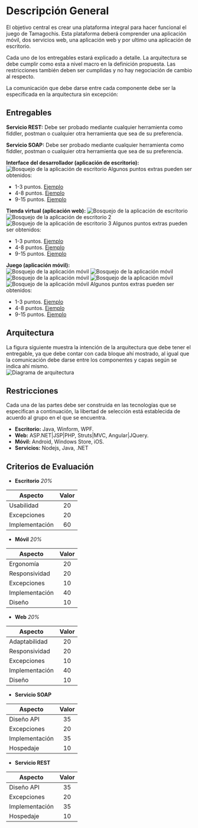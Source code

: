 # Descripción General

El objetivo central es crear una plataforma integral para hacer funcional el juego de Tamagochis. Esta plataforma deberá comprender una aplicación móvil, dos servicios web, una aplicación web y por ultimo una aplicación de escritorio.

Cada uno de los entregables estará explicado a detalle. La arquitectura se debe cumplir como esta a nivel macro en la definición propuesta. Las restricciones también deben ser cumplidas y no hay negociación de cambio al respecto.

La comunicación que debe darse entre cada componente debe ser la especificada en la arquitectura sin excepción: 

## Entregables

**Servicio REST:** Debe ser probado mediante cualquier herramienta como fiddler, postman o cualquier otra herramienta que sea de su preferencia.

**Servicio SOAP:** Debe ser probado mediante cualquier herramienta como fiddler, postman o cualquier otra herramienta que sea de su preferencia.

**Interface del desarrollador (aplicación de escritorio):** 
![Bosquejo de la aplicación de escritorio](http://xpesdcompany-001-site3.ctempurl.com/sites/cetys/clases/sd/tw01.png)
Algunos puntos extras pueden ser obtenidos:
* 1-3 puntos. [Ejemplo](http://xpesdcompany-001-site3.ctempurl.com/sites/cetys/clases/sd/tw_d01.png)
* 4-8 puntos. [Ejemplo](http://xpesdcompany-001-site3.ctempurl.com/sites/cetys/clases/sd/tw_d02.png)
* 9-15 puntos. [Ejemplo](http://xpesdcompany-001-site3.ctempurl.com/sites/cetys/clases/sd/tw_d03.gif)

**Tienda virtual (aplicación web):**
![Bosquejo de la aplicación de escritorio](http://xpesdcompany-001-site3.ctempurl.com/sites/cetys/clases/sd/ts01.png)
![Bosquejo de la aplicación de escritorio 2](http://xpesdcompany-001-site3.ctempurl.com/sites/cetys/clases/sd/ts02.png)
![Bosquejo de la aplicación de escritorio 3](http://xpesdcompany-001-site3.ctempurl.com/sites/cetys/clases/sd/ts03.png)
Algunos puntos extras pueden ser obtenidos:
* 1-3 puntos. [Ejemplo](http://xpesdcompany-001-site3.ctempurl.com/sites/cetys/clases/sd/TS_D01.png)
* 4-8 puntos. [Ejemplo](http://xpesdcompany-001-site3.ctempurl.com/sites/cetys/clases/sd/TS_D02.png)
* 9-15 puntos. [Ejemplo](http://xpesdcompany-001-site3.ctempurl.com/sites/cetys/clases/sd/TS_D03.png)

**Juego (aplicación móvil):**  
![Bosquejo de la aplicación móvil](http://xpesdcompany-001-site3.ctempurl.com/sites/cetys/clases/sd/T01.png)
![Bosquejo de la aplicación móvil](http://xpesdcompany-001-site3.ctempurl.com/sites/cetys/clases/sd/T02.png)
![Bosquejo de la aplicación móvil](http://xpesdcompany-001-site3.ctempurl.com/sites/cetys/clases/sd/T03.png)
![Bosquejo de la aplicación móvil](http://xpesdcompany-001-site3.ctempurl.com/sites/cetys/clases/sd/T04.png)
![Bosquejo de la aplicación móvil](http://xpesdcompany-001-site3.ctempurl.com/sites/cetys/clases/sd/T05.png)
Algunos puntos extras pueden ser obtenidos:
* 1-3 puntos. [Ejemplo](http://xpesdcompany-001-site3.ctempurl.com/sites/cetys/clases/sd/Tamagochi_D02.png)
* 4-8 puntos. [Ejemplo](http://xpesdcompany-001-site3.ctempurl.com/sites/cetys/clases/sd/Tamagochi_D03.png)
* 9-15 puntos. [Ejemplo](http://xpesdcompany-001-site3.ctempurl.com/sites/cetys/clases/sd/Tamagochi_D01.png) 

## Arquitectura  
La figura siguiente muestra la intención de la arquitectura que debe tener el entregable, ya que debe contar con cada bloque ahí mostrado, al igual que la comunicación debe darse entre los componentes y capas según se indica ahí mismo.  
![Diagrama de arquitectura](http://xpesdcompany-001-site3.ctempurl.com/sites/cetys/clases/sd/Architecture.PNG)  

## Restricciones  
Cada una de las partes debe ser construida en las tecnologías que se especifican a continuación, la libertad de selección está establecida de acuerdo al grupo en el que se encuentra.  
* **Escritorio:** Java, Winform, WPF.  
* **Web:** ASP.NET|JSP|PHP, Struts|MVC, Angular|JQuery.  
* **Móvil:** Android, Windows Store, iOS.  
* **Servicios:** Nodejs, Java, .NET

## Criterios de Evaluación  
* **Escritorio** *20%*  

| Aspecto	       | Valor	       |
| -------------- |:-------------:|
| Usabilidad     | 20		         |
| Excepciones    | 20		         |
| Implementación | 60	           |

* **Móvil** *20%*  

| Aspecto	       | Valor	       |
| -------------- |:-------------:|
| Ergonomía	     | 20		         |
| Responsividad	 | 20		         |
| Excepciones 	 | 10	           |
| Implementación | 40		         |
| Diseño 	       | 10            |

* **Web** *20%*  

| Aspecto	       | Valor      	 |
| -------------- |:-------------:|
| Adaptabilidad	 | 20		         |
| Responsividad	 | 20		         |
| Excepciones 	 | 10	           |
| Implementación | 40		         |
| Diseño 	       | 10		         |

* **Servicio SOAP**  

| Aspecto	       | Valor	       |
| -------------- |:-------------:|
| Diseño API 	   | 35	        	 |
| Excepciones    | 20		         |
| Implementación | 35	           |
| Hospedaje 	   | 10	           |

* **Servicio REST**  

| Aspecto	       | Valor	       |
| -------------- |:-------------:|
| Diseño API 	   | 35	        	 |
| Excepciones    | 20		         |
| Implementación | 35	           |
| Hospedaje 	   | 10	           |
